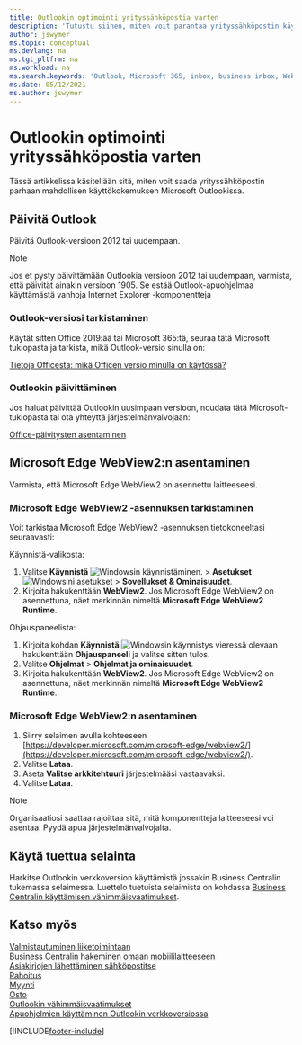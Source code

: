 ```yaml
---
title: Outlookin optimointi yrityssähköpostia varten
description: 'Tutustu siihen, miten voit parantaa yrityssähköpostin käyttökokemusta Microsoft Outlookissa.'
author: jswymer
ms.topic: conceptual
ms.devlang: na
ms.tgt_pltfrm: na
ms.workload: na
ms.search.keywords: 'Outlook, Microsoft 365, inbox, business inbox, WebView2, Edge, addin, add-in'
ms.date: 05/12/2021
ms.author: jswymer
---
```

# <a name="optimizing-outlook-for-your-business-inbox"></a><a name="optimizing-outlook-for-your-business-inbox"></a><a name="optimizing-outlook-for-your-business-inbox"></a>Outlookin optimointi yrityssähköpostia varten

Tässä artikkelissa käsitellään sitä, miten voit saada yrityssähköpostin parhaan mahdollisen käyttökokemuksen Microsoft Outlookissa. 

## <a name="update-outlook"></a><a name="update-outlook"></a><a name="update-outlook"></a>Päivitä Outlook

Päivitä Outlook-versioon 2012 tai uudempaan.

> [!NOTE]
> Jos et pysty päivittämään Outlookia versioon 2012 tai uudempaan, varmista, että päivität ainakin versioon 1905. Se estää Outlook-apuohjelmaa käyttämästä vanhoja Internet Explorer -komponentteja

### <a name="how-to-check-your-version-of-outlook"></a><a name="how-to-check-your-version-of-outlook"></a><a name="how-to-check-your-version-of-outlook"></a>Outlook-versiosi tarkistaminen

Käytät sitten Office 2019:ää tai Microsoft 365:tä, seuraa tätä Microsoft tukiopasta ja tarkista, mikä Outlook-versio sinulla on:  

[Tietoja Officesta: mikä Officen versio minulla on käytössä?](https://support.microsoft.com/office/about-office-what-version-of-office-am-i-using-932788b8-a3ce-44bf-bb09-e334518b8b19)

### <a name="how-to-update-outlook"></a><a name="how-to-update-outlook"></a><a name="how-to-update-outlook"></a>Outlookin päivittäminen

Jos haluat päivittää Outlookin uusimpaan versioon, noudata tätä Microsoft-tukiopasta tai ota yhteyttä järjestelmänvalvojaan:

[Office-päivitysten asentaminen](https://support.microsoft.com/office/install-office-updates-2ab296f3-7f03-43a2-8e50-46de917611c5)

## <a name="install-microsoft-edge-webview2"></a><a name="install-microsoft-edge-webview2"></a><a name="install-microsoft-edge-webview2"></a>Microsoft Edge WebView2:n asentaminen

Varmista, että Microsoft Edge WebView2 on asennettu laitteeseesi.

### <a name="how-to-check-if-microsoft-edge-webview2-is-installed"></a><a name="how-to-check-if-microsoft-edge-webview2-is-installed"></a><a name="how-to-check-if-microsoft-edge-webview2-is-installed"></a>Microsoft Edge WebView2 -asennuksen tarkistaminen

Voit tarkistaa Microsoft Edge WebView2 -asennuksen tietokoneeltasi seuraavasti:

Käynnistä-valikosta:

1. Valitse **Käynnistä** ![Windowsin käynnistäminen.](media/windows-start-icon.png "Windowsin Käynnistä-kuvake") > **Asetukset** ![Windowsini asetukset](media/windows-settings-icon.png "Windowsin Asetukset-kuvake") > **Sovellukset & Ominaisuudet**.
2. Kirjoita hakukenttään **WebView2**. Jos Microsoft Edge WebView2 on asennettuna, näet merkinnän nimeltä **Microsoft Edge WebView2 Runtime**.

Ohjauspaneelista:

1. Kirjoita kohdan **Käynnistä** ![Windowsin käynnistys](media/windows-start-icon.png "Windowsin Käynnistä-kuvake") vieressä olevaan hakukenttään **Ohjauspaneeli** ja valitse sitten tulos.
2. Valitse **Ohjelmat** > **Ohjelmat ja ominaisuudet**.
3. Kirjoita hakukenttään **WebView2**. Jos Microsoft Edge WebView2 on asennettuna, näet merkinnän nimeltä **Microsoft Edge WebView2 Runtime**.

### <a name="how-to-install-microsoft-edge-webview2"></a><a name="how-to-install-microsoft-edge-webview2"></a><a name="how-to-install-microsoft-edge-webview2"></a>Microsoft Edge WebView2:n asentaminen

1. Siirry selaimen avulla kohteeseen [https://developer.microsoft.com/microsoft-edge/webview2/](https://developer.microsoft.com/microsoft-edge/webview2/).
2. Valitse **Lataa**.
3. Aseta **Valitse arkkitehtuuri** järjestelmääsi vastaavaksi.
4. Valitse **Lataa**.

> [!NOTE]
> Organisaatiosi saattaa rajoittaa sitä, mitä komponentteja laitteeseesi voi asentaa. Pyydä apua järjestelmänvalvojalta.

## <a name="use-a-supported-browser"></a><a name="use-a-supported-browser"></a><a name="use-a-supported-browser"></a>Käytä tuettua selainta

Harkitse Outlookin verkkoversion käyttämistä jossakin Business Centralin tukemassa selaimessa. Luettelo tuetuista selaimista on kohdassa [Business Centralin käyttämisen vähimmäisvaatimukset](product-requirements.md#browsers).

## <a name="see-also"></a><a name="see-also"></a><a name="see-also"></a>Katso myös

[Valmistautuminen liiketoimintaan](ui-get-ready-business.md)  
[Business Centralin hakeminen omaan mobiililaitteeseen](install-mobile-app.md)  
[Asiakirjojen lähettäminen sähköpostitse](ui-how-send-documents-email.md)  
[Rahoitus](finance.md)  
[Myynti](sales-manage-sales.md)  
[Osto](purchasing-manage-purchasing.md)  
[Outlookin vähimmäisvaatimukset](product-requirements.md#outlook)  
[Apuohjelmien käyttäminen Outlookin verkkoversiossa](https://support.office.com/article/Using-Add-ins-in-Outlook-on-the-web-8f2ce816-5df4-44a5-958c-f7f9d6dabdce?appver=OWB150)  


[!INCLUDE[footer-include](includes/footer-banner.md)]
